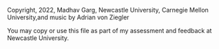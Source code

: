 Copyright, 2022, Madhav Garg, Newcastle University, Carnegie Mellon University,and music by Adrian von Ziegler

You may copy or use this file as part of my assessment and feedback at
Newcastle University.
